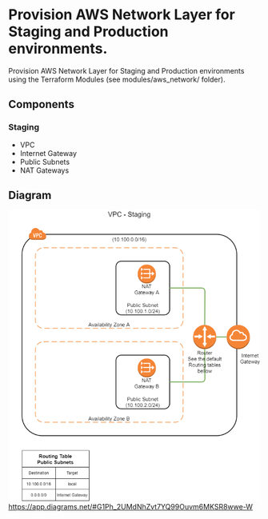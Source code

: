 # Provision AWS Network Layer for Staging and Production environments. 

Provision AWS Network Layer for Staging and Production environments using the Terraform Modules (see modules/aws_network/ folder).

## Components
### Staging
  * VPC
  * Internet Gateway
  * Public Subnets
  * NAT Gateways 

## Diagram

![Diagram](https://github.com/igorya7v/terraform/blob/main/modules/projectA/VPC%20-%20Staging.png)
https://app.diagrams.net/#G1Ph_2UMdNhZvt7YQ99Ouvm6MKSR8wwe-W

